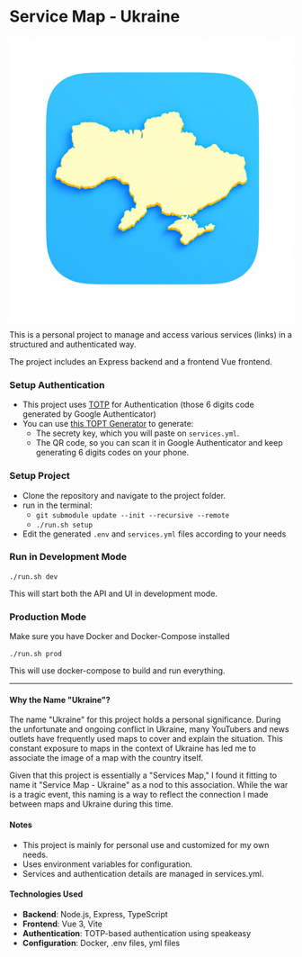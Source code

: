 # Service Map - Ukraine

![image](/ui/public/icons/default_icon.png)

This is a personal project to manage and access various services (links) in a structured and authenticated way.

The project includes an Express backend and a frontend Vue frontend.

### Setup Authentication
- This project uses [TOTP](https://en.wikipedia.org/wiki/Time-based_one-time_password) for Authentication (those 6 digits code generated by Google Authenticator)
- You can use [this TOPT Generator](https://github.com/CoinBR/totp_generator) to generate:
  - The secrety key, which you will paste on `services.yml`.
  - The QR code, so you can scan it in Google Authenticator and keep generating 6 digits codes on your phone.


### Setup Project

- Clone the repository and navigate to the project folder.
- run in the terminal:
  - `git submodule update --init --recursive --remote`
  - `./run.sh setup`
- Edit the generated `.env` and `services.yml` files according to your needs


### Run in Development Mode

```Sh
./run.sh dev
```

This will start both the API and UI in development mode.

### Production Mode

Make sure you have Docker and Docker-Compose installed

```Sh
./run.sh prod
```

This will use docker-compose to build and run everything.

---

#### Why the Name "Ukraine"?

The name "Ukraine" for this project holds a personal significance. During the unfortunate and ongoing conflict in Ukraine, many YouTubers and news outlets have frequently used maps to cover and explain the situation. This constant exposure to maps in the context of Ukraine has led me to associate the image of a map with the country itself.

Given that this project is essentially a "Services Map," I found it fitting to name it "Service Map - Ukraine" as a nod to this association. While the war is a tragic event, this naming is a way to reflect the connection I made between maps and Ukraine during this time.

#### Notes
- This project is mainly for personal use and customized for my own needs.
- Uses environment variables for configuration.
- Services and authentication details are managed in services.yml.

#### Technologies Used
- **Backend**: Node.js, Express, TypeScript
- **Frontend**: Vue 3, Vite
- **Authentication**: TOTP-based authentication using speakeasy
- **Configuration**: Docker, .env files, yml files
